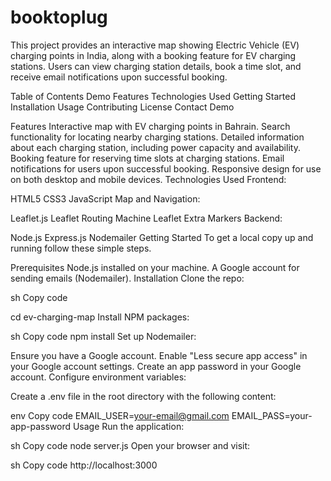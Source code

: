# booktoplug    
This project provides an interactive map showing Electric Vehicle (EV) charging points in India, along with a booking feature for EV charging stations. Users can view charging station details, book a time slot, and receive email notifications upon successful booking.


Table of Contents
Demo
Features
Technologies Used
Getting Started
Installation
Usage
Contributing
License
Contact
Demo


Features
Interactive map with EV charging points in Bahrain.
Search functionality for locating nearby charging stations.
Detailed information about each charging station, including power capacity and availability.
Booking feature for reserving time slots at charging stations.
Email notifications for users upon successful booking.
Responsive design for use on both desktop and mobile devices.
Technologies Used
Frontend:

HTML5
CSS3
JavaScript
Map and Navigation:

Leaflet.js
Leaflet Routing Machine
Leaflet Extra Markers
Backend:

Node.js
Express.js
Nodemailer
Getting Started
To get a local copy up and running follow these simple steps.

Prerequisites
Node.js installed on your machine.
A Google account for sending emails (Nodemailer).
Installation
Clone the repo:

sh
Copy code

cd ev-charging-map
Install NPM packages:

sh
Copy code
npm install
Set up Nodemailer:

Ensure you have a Google account.
Enable "Less secure app access" in your Google account settings.
Create an app password in your Google account.
Configure environment variables:

Create a .env file in the root directory with the following content:

env
Copy code
EMAIL_USER=your-email@gmail.com
EMAIL_PASS=your-app-password
Usage
Run the application:

sh
Copy code
node server.js
Open your browser and visit:

sh
Copy code
http://localhost:3000


